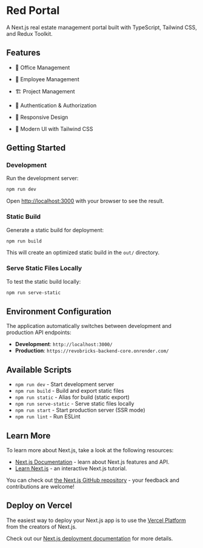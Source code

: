 # Red Portal

A Next.js real estate management portal built with TypeScript, Tailwind CSS, and Redux Toolkit.

## Features

- 🏢 Office Management
- 👥 Employee Management  
- 🏗️ Project Management
- 🔐 Authentication & Authorization
- 📱 Responsive Design

- 🎨 Modern UI with Tailwind CSS

## Getting Started

### Development

Run the development server:

```bash
npm run dev
```

Open [http://localhost:3000](http://localhost:3000) with your browser to see the result.

### Static Build

Generate a static build for deployment:

```bash
npm run build
```

This will create an optimized static build in the `out/` directory.

### Serve Static Files Locally

To test the static build locally:

```bash
npm run serve-static
```

## Environment Configuration

The application automatically switches between development and production API endpoints:

- **Development**: `http://localhost:3000/`
- **Production**: `https://revobricks-backend-core.onrender.com/`

## Available Scripts

- `npm run dev` - Start development server
- `npm run build` - Build and export static files
- `npm run static` - Alias for build (static export)
- `npm run serve-static` - Serve static files locally
- `npm run start` - Start production server (SSR mode)
- `npm run lint` - Run ESLint

## Learn More


To learn more about Next.js, take a look at the following resources:

- [Next.js Documentation](https://nextjs.org/docs) - learn about Next.js features and API.
- [Learn Next.js](https://nextjs.org/learn) - an interactive Next.js tutorial.

You can check out [the Next.js GitHub repository](https://github.com/vercel/next.js) - your feedback and contributions are welcome!

## Deploy on Vercel

The easiest way to deploy your Next.js app is to use the [Vercel Platform](https://vercel.com/new?utm_medium=default-template&filter=next.js&utm_source=create-next-app&utm_campaign=create-next-app-readme) from the creators of Next.js.

Check out our [Next.js deployment documentation](https://nextjs.org/docs/app/building-your-application/deploying) for more details.
